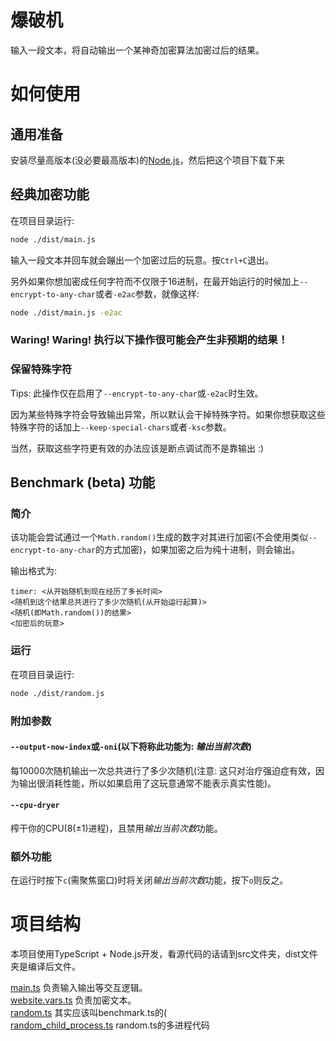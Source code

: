 # 爆破机
输入一段文本，将自动输出一个某神奇加密算法加密过后的结果。

# 如何使用
## 通用准备
安装尽量高版本(没必要最高版本)的[Node.js](https://nodejs.org/zh-cn/)，然后把这个项目下载下来
## 经典加密功能
在项目目录运行: 
```bash
node ./dist/main.js
```
输入一段文本并回车就会蹦出一个加密过后的玩意。按`Ctrl+C`退出。

另外如果你想加密成任何字符而不仅限于16进制，在最开始运行的时候加上`--encrypt-to-any-char`或者`-e2ac`参数，就像这样: 
```bash
node ./dist/main.js -e2ac
```

### Waring! Waring! 执行以下操作很可能会产生非预期的结果！
### 保留特殊字符
Tips: 此操作仅在启用了`--encrypt-to-any-char`或`-e2ac`时生效。

因为某些特殊字符会导致输出异常，所以默认会干掉特殊字符。如果你想获取这些特殊字符的话加上`--keep-special-chars`或者`-ksc`参数。

当然，获取这些字符更有效的办法应该是断点调试而不是靠输出 :)

## Benchmark (beta) 功能
### 简介
该功能会尝试通过一个`Math.random()`生成的数字对其进行加密(不会使用类似`--encrypt-to-any-char`的方式加密)，如果加密之后为纯十进制，则会输出。

输出格式为: 
```
timer: <从开始随机到现在经历了多长时间>
<随机到这个结果总共进行了多少次随机(从开始运行起算)>
<随机(即Math.random())的结果>
<加密后的玩意>
```
### 运行
在项目目录运行: 
```bash
node ./dist/random.js
```
### 附加参数
#### `--output-now-index`或`-oni`(以下将称此功能为: *输出当前次数*)
每10000次随机输出一次总共进行了多少次随机(注意: 这只对治疗强迫症有效，因为输出很消耗性能，所以如果启用了这玩意通常不能表示真实性能)。
#### `--cpu-dryer`
榨干你的CPU(8(±1)进程)，且禁用*输出当前次数*功能。
### 额外功能
在运行时按下`c`(需聚焦窗口)时将关闭*输出当前次数*功能，按下`o`则反之。
# 项目结构
本项目使用TypeScript + Node.js开发，看源代码的话请到src文件夹，dist文件夹是编译后文件。

[main.ts](./src/main.ts) 负责输入输出等交互逻辑。<br />
[website.vars.ts](./src/website.vars.ts) 负责加密文本。<br />
[random.ts](./src/random.ts) 其实应该叫benchmark.ts的(<br />
[random_child_process.ts](./src/random_child_process.ts) random.ts的多进程代码